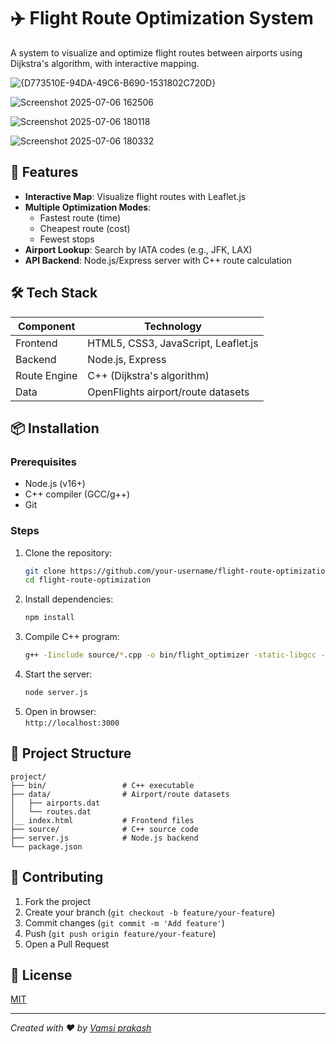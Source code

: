 # ✈️ Flight Route Optimization System

A system to visualize and optimize flight routes between airports using Dijkstra's algorithm, with interactive mapping.

![{D773510E-94DA-49C6-B690-1531802C720D}](https://github.com/user-attachments/assets/43f294e0-0962-4f3b-9d57-d56300d6f2e7)


![Screenshot 2025-07-06 162506](https://github.com/user-attachments/assets/efd63be0-d857-4376-9a5a-6262798fe96a)

![Screenshot 2025-07-06 180118](https://github.com/user-attachments/assets/db0d66ac-dffe-4e06-8427-cdad072295bc)

![Screenshot 2025-07-06 180332](https://github.com/user-attachments/assets/4e5e07fb-120f-4017-803d-847cc8c0f0f2)


## 🚀 Features
- **Interactive Map**: Visualize flight routes with Leaflet.js
- **Multiple Optimization Modes**:
  - Fastest route (time)
  - Cheapest route (cost) 
  - Fewest stops
- **Airport Lookup**: Search by IATA codes (e.g., JFK, LAX)
- **API Backend**: Node.js/Express server with C++ route calculation

## 🛠️ Tech Stack
| Component       | Technology |
|----------------|------------|
| Frontend       | HTML5, CSS3, JavaScript, Leaflet.js |
| Backend        | Node.js, Express |
| Route Engine   | C++ (Dijkstra's algorithm) |
| Data           | OpenFlights airport/route datasets |

## 📦 Installation

### Prerequisites
- Node.js (v16+)
- C++ compiler (GCC/g++)
- Git

### Steps
1. Clone the repository:
   ```bash
   git clone https://github.com/your-username/flight-route-optimization.git
   cd flight-route-optimization
   ```
2. Install dependencies:
   ```bash
   npm install
   ```
3. Compile C++ program:
   ```bash
   g++ -Iinclude source/*.cpp -o bin/flight_optimizer -static-libgcc -static-libstdc++
   ```
4. Start the server:
   ```bash
   node server.js
   ```
5. Open in browser:  
   `http://localhost:3000`


## 📂 Project Structure
```
project/
├── bin/                 # C++ executable
├── data/                # Airport/route datasets
│   ├── airports.dat
│   └── routes.dat    
│__ index.html           # Frontend files
├── source/              # C++ source code
├── server.js            # Node.js backend
└── package.json
```

## 🤝 Contributing
1. Fork the project
2. Create your branch (`git checkout -b feature/your-feature`)
3. Commit changes (`git commit -m 'Add feature'`)
4. Push (`git push origin feature/your-feature`)
5. Open a Pull Request

## 📄 License
[MIT](https://choosealicense.com/licenses/mit/)

---

*Created with ❤️ by [Vamsi prakash](https://github.com/your-username)*
